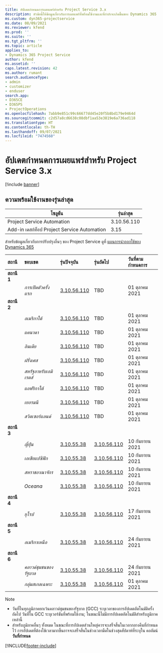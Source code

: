```yaml
---
title: อัปเดตกำหนดการเผยแพร่สำหรับ Project Service 3.x
description: หัวข้อนี้ให้ข้อมูลเกี่ยวกับการเผยแพร่ที่พร้อมใช้งานและที่กำลังจะเกิดขึ้นของ Dynamics 365 Project Service Automation
ms.custom: dyn365-projectservice
ms.date: 08/09/2021
ms.reviewer: kfend
ms.prod: ''
ms.suite: ''
ms.tgt_pltfrm: ''
ms.topic: article
applies_to:
- Dynamics 365 Project Service
author: kfend
ms.assetid: ''
caps.latest.revision: 42
ms.author: rumant
search.audienceType:
- admin
- customizer
- enduser
search.app:
- D365CE
- D365PS
- ProjectOperations
ms.openlocfilehash: 7abb9e851c99c66677dd45e20f5b8bd179e9464d
ms.sourcegitcommit: c2d57a8cd6638c08dbf1aa53e3819e6a736ad118
ms.translationtype: HT
ms.contentlocale: th-TH
ms.lasthandoff: 09/07/2021
ms.locfileid: "7474560"
---
```

# <a name="update-release-schedule-for-project-service-3x"></a>อัปเดตกำหนดการเผยแพร่สำหรับ Project Service 3.x

[!include [banner](../includes/psa-now-project-operations.md)]

## <a name="latest-version-availability"></a>ความพร้อมใช้งานของรุ่นล่าสุด

| โซลูชัน  | รุ่นล่าสุด |
|-------|----|
| Project Service Automation    | 3.10.56.110 |
| Add-in เดสก์ท็อป Project Service Automation                | 3.15          |

สำหรับข้อมูลเกี่ยวกับการปรับปรุงอื่นๆ ของ Project Service ดูที่ [แผนการนำออกใช้ของ Dynamics 365](/dynamics365/release-plans/) 

| สถานี  | ขอบเขต | รุ่นปัจจุบัน | รุ่นถัดไป |  วันที่ตามกำหนดการ
| :---   | :---   | :---   | :---   |:---   |         
|<strong>สถานี 1</strong> | |  |  | |
| | <i>การเปิดตัวครั้งแรก</i> | [3.10.56.110](whats-new-ur-35.md) | TBD | 01 ตุลาคม 2021
|<strong>สถานี 2</strong> | |  |  | |
| | <i>อเมริกาใต้</i> | [3.10.56.110](whats-new-ur-35.md) | TBD | 01 ตุลาคม 2021
| | <i>แคนาดา</i> | [3.10.56.110](whats-new-ur-35.md) | TBD | 01 ตุลาคม 2021
| | <i>อินเดีย</i> | [3.10.56.110](whats-new-ur-35.md) | TBD | 01 ตุลาคม 2021
| | <i>ฝรั่งเศส</i> | [3.10.56.110](whats-new-ur-35.md) | TBD | 01 ตุลาคม 2021
| | <i>สหรัฐอาหรับเอมิเรตส์</i> | [3.10.56.110](whats-new-ur-35.md) | TBD | 01 ตุลาคม 2021
| | <i>แอฟริกาใต้</i> | [3.10.56.110](whats-new-ur-35.md) | TBD | 01 ตุลาคม 2021
| | <i>เยอรมนี</i> | [3.10.56.110](whats-new-ur-35.md) | TBD | 01 ตุลาคม 2021
| | <i>สวิตเซอร์แลนด์</i> | [3.10.56.110](whats-new-ur-35.md) | TBD | 01 ตุลาคม 2021
|<strong>สถานี 3</strong> | |  |  | |
| | <i>ญี่ปุ่น</i> | [3.10.55.38](whats-new-ur-34.md) | [3.10.56.110](whats-new-ur-35.md) | 10 กันยายน 2021
| | <i>เอเชียแปซิฟิก</i> | [3.10.55.38](whats-new-ur-34.md) | [3.10.56.110](whats-new-ur-35.md) | 10 กันยายน 2021
| | <i>สหราชอาณาจักร</i> | [3.10.55.38](whats-new-ur-34.md) | [3.10.56.110](whats-new-ur-35.md) | 10 กันยายน 2021
| | <i>Oceana</i> | [3.10.55.38](whats-new-ur-34.md) | [3.10.56.110](whats-new-ur-35.md) | 10 กันยายน 2021
|<strong>สถานี 4</strong> | |  |  | |
| | <i>ยุโรป</i> | [3.10.55.38](whats-new-ur-34.md) | [3.10.56.110](whats-new-ur-35.md) | 17 กันยายน 2021
|<strong>สถานี 5</strong> | |  |  | |
| | <i>อเมริกาเหนือ</i> | [3.10.55.38](whats-new-ur-34.md) | [3.10.56.110](whats-new-ur-35.md) | 24 กันยายน 2021
|<strong>สถานี 6</strong> | |  |  | |
| | <i>คลาวด์ชุมชนของรัฐบาล</i> | [3.10.55.38](whats-new-ur-34.md) | [3.10.56.110](whats-new-ur-35.md) | 24 กันยายน 2021
| | <i>กลุ่มสเกลเฉพาะ</i> | [3.10.55.38](whats-new-ur-34.md) | [3.10.56.110](whats-new-ur-35.md) | 01 ตุลาคม 2021

>[!Note]
> - วันที่ในทุกภูมิภาคยกเว้นคลาวด์ชุมชนของรัฐบาล (GCC) ระบุเวลาของการอัปเดตอัตโนมัติครั้งถัดไป วันที่ใน GCC ระบุเวอร์ชันที่พร้อมใช้งาน; ในขณะนี้ไม่มีการอัปเดตอัตโนมัติสำหรับภูมิภาคเหล่านี้
> - สำหรับภูมิภาคอื่นๆ ทั้งหมด ในขณะที่การอัปเดตส่วนใหญ่ควรจะเสร็จสิ้นในเวลากลางคืนที่กำหนดไว้ การอัปเดตที่ต้องใช้เวลามากขึ้นอาจจะเสร็จสิ้นในช่วงเวลามืดในช่วงสุดสัปดาห์ที่ระบุใน คอลัมน์ **วันที่กำหนด**


[!INCLUDE[footer-include](../includes/footer-banner.md)]
